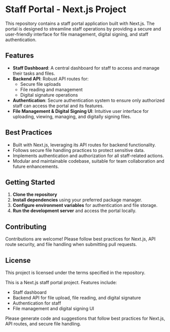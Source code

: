 # Staff Portal - Next.js Project

This repository contains a staff portal application built with Next.js. The portal is designed to streamline staff operations by providing a secure and user-friendly interface for file management, digital signing, and staff authentication.

## Features

- **Staff Dashboard**: A central dashboard for staff to access and manage their tasks and files.
- **Backend API**: Robust API routes for:
    - Secure file uploads
    - File reading and management
    - Digital signature operations
- **Authentication**: Secure authentication system to ensure only authorized staff can access the portal and its features.
- **File Management & Digital Signing UI**: Intuitive user interface for uploading, viewing, managing, and digitally signing files.

## Best Practices

- Built with Next.js, leveraging its API routes for backend functionality.
- Follows secure file handling practices to protect sensitive data.
- Implements authentication and authorization for all staff-related actions.
- Modular and maintainable codebase, suitable for team collaboration and future enhancements.

## Getting Started

1. **Clone the repository**
2. **Install dependencies** using your preferred package manager.
3. **Configure environment variables** for authentication and file storage.
4. **Run the development server** and access the portal locally.

## Contributing

Contributions are welcome! Please follow best practices for Next.js, API route security, and file handling when submitting pull requests.

## License

This project is licensed under the terms specified in the repository.
<!-- Use this file to provide workspace-specific custom instructions to Copilot. For more details, visit https://code.visualstudio.com/docs/copilot/copilot-customization#_use-a-githubcopilotinstructionsmd-file -->

This is a Next.js staff portal project. Features include:
- Staff dashboard
- Backend API for file upload, file reading, and digital signature
- Authentication for staff
- File management and digital signing UI

Please generate code and suggestions that follow best practices for Next.js, API routes, and secure file handling.
